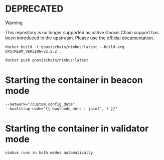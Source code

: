 # DEPRECATED
> [!WARNING]  
> This repository is no longer supported as native Gnosis Chain support has been introduced in the upstream. Please use the [official documentation](https://docs.gnosischain.com/node/manual/beacon/nimbus).


```shell
docker build -t gnosischain/nimbus:latest --build-arg UPSTREAM_VERSION=v2.2.2 .
```

```shell
docker push gnosischain/nimbus:latest
```

# Starting the container in beacon mode 
```
--network="/custom_config_data"
--bootstrap-node="{{ bootnode_enrs | join(',') }}"
```

# Starting the container in validator mode
```
nimbus runs in both modes automatically 
```
